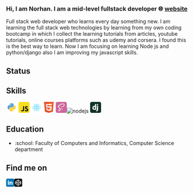 ###  Hi, I am Norhan. I am a mid-level fullstack developer :globe_with_meridians: [website]
 Full stack web developer who learns every day something new. I am learning the full stack web technologies by learning from my own coding bootcamp in which I collect the learning tutorials from articles, youtube tutorials, online courses platforms such as udemy and corsera. I found this is the best way to learn. Now I am focusing on learning Node js and python/django also I am improving my javascript skills.

## Status
 

 
 <a href="https://github-readme-streak-stats.herokuapp.com/?user=Norhanms&theme=algolia"></a>
## Skills 
<img  width='30px' src='https://github.com/edent/SuperTinyIcons/blob/master/images/svg/python.svg' alt='python'/> <img  width='30px' src='https://github.com/edent/SuperTinyIcons/blob/master/images/svg/javascript.svg' alt='javascript'/> <img  width='30px' src='https://github.com/edent/SuperTinyIcons/blob/master/images/svg/react.svg' alt='react'/> <img  width='30px' src='https://github.com/edent/SuperTinyIcons/blob/master/images/svg/html5.svg' alt='html5'/> <img  width='30px' src='https://github.com/edent/SuperTinyIcons/blob/master/images/svg/sass.svg' alt='sass'/><img  width='30px' src='https://img.icons8.com/color/48/000000/nodejs.png' alt='nodejs'/> <img  width='30px' src='https://github.com/edent/SuperTinyIcons/blob/master/images/svg/djangoproject.svg' alt='django'/>

## Education
<ul>
  <li>:school: Faculty of Computers and Informatics, Computer Science department</li>
</ul>

## Find me on
[<img align='left' width='22px' src='https://github.com/edent/SuperTinyIcons/blob/master/images/svg/linkedin.svg' alt='linkedin'/>][linkedin]
[<img align='left' width='22px' src='https://github.com/edent/SuperTinyIcons/blob/master/images/svg/codepen.svg' alt='codepen'/>][codepen]

[website]: https://norhanms.github.io/
[linkedin]: https://www.linkedin.com/in/norhanms/
[codepen]: https://codepen.io/norhanms
